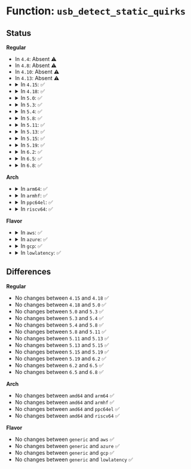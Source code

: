 # Function: <code>usb_detect_static_quirks</code>

## Status
<b>Regular</b>
<ul>
<li>
In <code>4.4</code>: Absent ⚠️
</li>
<li>
In <code>4.8</code>: Absent ⚠️
</li>
<li>
In <code>4.10</code>: Absent ⚠️
</li>
<li>
In <code>4.13</code>: Absent ⚠️
</li>
<li>
<details>
<summary>In <code>4.15</code>: ✅</summary>

```c
u32 usb_detect_static_quirks(struct usb_device *udev, const struct usb_device_id *id);
```

**Collision:** Unique Static

**Inline:** No

**Transformation:** False

**Instances:**

```
In drivers/usb/core/quirks.c (ffffffff8172cfe0)
Location: drivers/usb/core/quirks.c:470
Inline: False
Direct callers:
  - drivers/usb/core/quirks.c:usb_detect_interface_quirks
  - drivers/usb/core/quirks.c:usb_detect_quirks
  - drivers/usb/core/quirks.c:usb_detect_quirks
```
**Symbols:**

```
ffffffff8172cfe0-ffffffff8172d0d8: usb_detect_static_quirks (STB_LOCAL)
```
</details>
</li>
<li>
<details>
<summary>In <code>4.18</code>: ✅</summary>

```c
u32 usb_detect_static_quirks(struct usb_device *udev, const struct usb_device_id *id);
```

**Collision:** Unique Static

**Inline:** No

**Transformation:** False

**Instances:**

```
In drivers/usb/core/quirks.c (ffffffff8176be40)
Location: drivers/usb/core/quirks.c:485
Inline: False
Direct callers:
  - drivers/usb/core/quirks.c:usb_detect_interface_quirks
  - drivers/usb/core/quirks.c:usb_detect_quirks
  - drivers/usb/core/quirks.c:usb_detect_quirks
```
**Symbols:**

```
ffffffff8176be40-ffffffff8176bf33: usb_detect_static_quirks (STB_LOCAL)
```
</details>
</li>
<li>
<details>
<summary>In <code>5.0</code>: ✅</summary>

```c
u32 usb_detect_static_quirks(struct usb_device *udev, const struct usb_device_id *id);
```

**Collision:** Unique Static

**Inline:** No

**Transformation:** False

**Instances:**

```
In drivers/usb/core/quirks.c (ffffffff81790410)
Location: drivers/usb/core/quirks.c:507
Inline: False
Direct callers:
  - drivers/usb/core/quirks.c:usb_detect_interface_quirks
  - drivers/usb/core/quirks.c:usb_detect_quirks
  - drivers/usb/core/quirks.c:usb_detect_quirks
```
**Symbols:**

```
ffffffff81790410-ffffffff81790503: usb_detect_static_quirks (STB_LOCAL)
```
</details>
</li>
<li>
<details>
<summary>In <code>5.3</code>: ✅</summary>

```c
u32 usb_detect_static_quirks(struct usb_device *udev, const struct usb_device_id *id);
```

**Collision:** Unique Static

**Inline:** No

**Transformation:** False

**Instances:**

```
In drivers/usb/core/quirks.c (ffffffff817cecb0)
Location: drivers/usb/core/quirks.c:513
Inline: False
Direct callers:
  - drivers/usb/core/quirks.c:usb_detect_interface_quirks
  - drivers/usb/core/quirks.c:usb_detect_quirks
  - drivers/usb/core/quirks.c:usb_detect_quirks
```
**Symbols:**

```
ffffffff817cecb0-ffffffff817ceda2: usb_detect_static_quirks (STB_LOCAL)
```
</details>
</li>
<li>
<details>
<summary>In <code>5.4</code>: ✅</summary>

```c
u32 usb_detect_static_quirks(struct usb_device *udev, const struct usb_device_id *id);
```

**Collision:** Unique Static

**Inline:** No

**Transformation:** False

**Instances:**

```
In drivers/usb/core/quirks.c (ffffffff817ffac0)
Location: drivers/usb/core/quirks.c:562
Inline: False
Direct callers:
  - drivers/usb/core/quirks.c:usb_detect_interface_quirks
  - drivers/usb/core/quirks.c:usb_detect_quirks
  - drivers/usb/core/quirks.c:usb_detect_quirks
```
**Symbols:**

```
ffffffff817ffac0-ffffffff817ffbb2: usb_detect_static_quirks (STB_LOCAL)
```
</details>
</li>
<li>
<details>
<summary>In <code>5.8</code>: ✅</summary>

```c
u32 usb_detect_static_quirks(struct usb_device *udev, const struct usb_device_id *id);
```

**Collision:** Unique Static

**Inline:** No

**Transformation:** False

**Instances:**

```
In drivers/usb/core/quirks.c (ffffffff818d0180)
Location: drivers/usb/core/quirks.c:586
Inline: False
Direct callers:
  - drivers/usb/core/quirks.c:usb_detect_interface_quirks
  - drivers/usb/core/quirks.c:usb_detect_quirks
  - drivers/usb/core/quirks.c:usb_detect_quirks
```
**Symbols:**

```
ffffffff818d0180-ffffffff818d0274: usb_detect_static_quirks (STB_LOCAL)
```
</details>
</li>
<li>
<details>
<summary>In <code>5.11</code>: ✅</summary>

```c
u32 usb_detect_static_quirks(struct usb_device *udev, const struct usb_device_id *id);
```

**Collision:** Unique Static

**Inline:** No

**Transformation:** False

**Instances:**

```
In drivers/usb/core/quirks.c (ffffffff818da5e0)
Location: drivers/usb/core/quirks.c:609
Inline: False
Direct callers:
  - drivers/usb/core/quirks.c:usb_detect_interface_quirks
  - drivers/usb/core/quirks.c:usb_detect_quirks
  - drivers/usb/core/quirks.c:usb_detect_quirks
```
**Symbols:**

```
ffffffff818da5e0-ffffffff818da6d4: usb_detect_static_quirks (STB_LOCAL)
```
</details>
</li>
<li>
<details>
<summary>In <code>5.13</code>: ✅</summary>

```c
u32 usb_detect_static_quirks(struct usb_device *udev, const struct usb_device_id *id);
```

**Collision:** Unique Static

**Inline:** No

**Transformation:** False

**Instances:**

```
In drivers/usb/core/quirks.c (ffffffff818bda40)
Location: drivers/usb/core/quirks.c:608
Inline: False
Direct callers:
  - drivers/usb/core/quirks.c:usb_detect_interface_quirks
  - drivers/usb/core/quirks.c:usb_detect_quirks
  - drivers/usb/core/quirks.c:usb_detect_quirks
```
**Symbols:**

```
ffffffff818bda40-ffffffff818bdb34: usb_detect_static_quirks (STB_LOCAL)
```
</details>
</li>
<li>
<details>
<summary>In <code>5.15</code>: ✅</summary>

```c
u32 usb_detect_static_quirks(struct usb_device *udev, const struct usb_device_id *id);
```

**Collision:** Unique Static

**Inline:** No

**Transformation:** False

**Instances:**

```
In drivers/usb/core/quirks.c (ffffffff81953d80)
Location: drivers/usb/core/quirks.c:614
Inline: False
Direct callers:
  - drivers/usb/core/quirks.c:usb_detect_interface_quirks
  - drivers/usb/core/quirks.c:usb_detect_quirks
  - drivers/usb/core/quirks.c:usb_detect_quirks
```
**Symbols:**

```
ffffffff81953d80-ffffffff81953e9a: usb_detect_static_quirks (STB_LOCAL)
```
</details>
</li>
<li>
<details>
<summary>In <code>5.19</code>: ✅</summary>

```c
u32 usb_detect_static_quirks(struct usb_device *udev, const struct usb_device_id *id);
```

**Collision:** Unique Static

**Inline:** No

**Transformation:** False

**Instances:**

```
In drivers/usb/core/quirks.c (ffffffff81aad660)
Location: drivers/usb/core/quirks.c:623
Inline: False
Direct callers:
  - drivers/usb/core/quirks.c:usb_detect_interface_quirks
  - drivers/usb/core/quirks.c:usb_detect_quirks
  - drivers/usb/core/quirks.c:usb_detect_quirks
```
**Symbols:**

```
ffffffff81aad660-ffffffff81aad787: usb_detect_static_quirks (STB_LOCAL)
```
</details>
</li>
<li>
<details>
<summary>In <code>6.2</code>: ✅</summary>

```c
u32 usb_detect_static_quirks(struct usb_device *udev, const struct usb_device_id *id);
```

**Collision:** Unique Static

**Inline:** No

**Transformation:** False

**Instances:**

```
In drivers/usb/core/quirks.c (ffffffff81c35010)
Location: drivers/usb/core/quirks.c:642
Inline: False
Direct callers:
  - drivers/usb/core/quirks.c:usb_detect_interface_quirks
  - drivers/usb/core/quirks.c:usb_detect_quirks
  - drivers/usb/core/quirks.c:usb_detect_quirks
```
**Symbols:**

```
ffffffff81c35010-ffffffff81c35137: usb_detect_static_quirks (STB_LOCAL)
```
</details>
</li>
<li>
<details>
<summary>In <code>6.5</code>: ✅</summary>

```c
u32 usb_detect_static_quirks(struct usb_device *udev, const struct usb_device_id *id);
```

**Collision:** Unique Static

**Inline:** No

**Transformation:** False

**Instances:**

```
In drivers/usb/core/quirks.c (ffffffff81c9c330)
Location: drivers/usb/core/quirks.c:646
Inline: False
Direct callers:
  - drivers/usb/core/quirks.c:usb_detect_interface_quirks
  - drivers/usb/core/quirks.c:usb_detect_quirks
  - drivers/usb/core/quirks.c:usb_detect_quirks
```
**Symbols:**

```
ffffffff81c9c330-ffffffff81c9c457: usb_detect_static_quirks (STB_LOCAL)
```
</details>
</li>
<li>
<details>
<summary>In <code>6.8</code>: ✅</summary>

```c
u32 usb_detect_static_quirks(struct usb_device *udev, const struct usb_device_id *id);
```

**Collision:** Unique Static

**Inline:** No

**Transformation:** False

**Instances:**

```
In drivers/usb/core/quirks.c (ffffffff81d50ed0)
Location: drivers/usb/core/quirks.c:653
Inline: False
Direct callers:
  - drivers/usb/core/quirks.c:usb_detect_interface_quirks
  - drivers/usb/core/quirks.c:usb_detect_quirks
  - drivers/usb/core/quirks.c:usb_detect_quirks
```
**Symbols:**

```
ffffffff81d50ed0-ffffffff81d50ff7: usb_detect_static_quirks (STB_LOCAL)
```
</details>
</li>
</ul>
<b>Arch</b>
<ul>
<li>
<details>
<summary>In <code>arm64</code>: ✅</summary>

```c
u32 usb_detect_static_quirks(struct usb_device *udev, const struct usb_device_id *id);
```

**Collision:** Unique Static

**Inline:** No

**Transformation:** False

**Instances:**

```
In drivers/usb/core/quirks.c (ffff800010a338e0)
Location: drivers/usb/core/quirks.c:562
Inline: False
Direct callers:
  - drivers/usb/core/quirks.c:usb_detect_interface_quirks
  - drivers/usb/core/quirks.c:usb_detect_quirks
  - drivers/usb/core/quirks.c:usb_detect_quirks
```
**Symbols:**

```
ffff800010a338e0-ffff800010a339f4: usb_detect_static_quirks (STB_LOCAL)
```
</details>
</li>
<li>
<details>
<summary>In <code>armhf</code>: ✅</summary>

```c
u32 usb_detect_static_quirks(struct usb_device *udev, const struct usb_device_id *id);
```

**Collision:** Unique Static

**Inline:** No

**Transformation:** False

**Instances:**

```
In drivers/usb/core/quirks.c (c0b071ac)
Location: drivers/usb/core/quirks.c:562
Inline: False
Direct callers:
  - drivers/usb/core/quirks.c:usb_detect_interface_quirks
  - drivers/usb/core/quirks.c:usb_detect_quirks
  - drivers/usb/core/quirks.c:usb_detect_quirks
```
**Symbols:**

```
c0b071ac-c0b0729c: usb_detect_static_quirks (STB_LOCAL)
```
</details>
</li>
<li>
<details>
<summary>In <code>ppc64el</code>: ✅</summary>

```c
u32 usb_detect_static_quirks(struct usb_device *udev, const struct usb_device_id *id);
```

**Collision:** Unique Static

**Inline:** No

**Transformation:** False

**Instances:**

```
In drivers/usb/core/quirks.c (c000000000af0ec0)
Location: drivers/usb/core/quirks.c:562
Inline: False
Direct callers:
  - drivers/usb/core/quirks.c:usb_detect_interface_quirks
  - drivers/usb/core/quirks.c:usb_detect_quirks
  - drivers/usb/core/quirks.c:usb_detect_quirks
```
**Symbols:**

```
c000000000af0ec0-c000000000af1044: usb_detect_static_quirks (STB_LOCAL)
```
</details>
</li>
<li>
<details>
<summary>In <code>riscv64</code>: ✅</summary>

```c
u32 usb_detect_static_quirks(struct usb_device *udev, const struct usb_device_id *id);
```

**Collision:** Unique Static

**Inline:** No

**Transformation:** False

**Instances:**

```
In drivers/usb/core/quirks.c (ffffffe000651684)
Location: drivers/usb/core/quirks.c:562
Inline: False
Direct callers:
  - drivers/usb/core/quirks.c:usb_detect_interface_quirks
  - drivers/usb/core/quirks.c:usb_detect_quirks
  - drivers/usb/core/quirks.c:usb_detect_quirks
```
**Symbols:**

```
ffffffe000651684-ffffffe000651752: usb_detect_static_quirks (STB_LOCAL)
```
</details>
</li>
</ul>
<b>Flavor</b>
<ul>
<li>
<details>
<summary>In <code>aws</code>: ✅</summary>

```c
u32 usb_detect_static_quirks(struct usb_device *udev, const struct usb_device_id *id);
```

**Collision:** Unique Static

**Inline:** No

**Transformation:** False

**Instances:**

```
In drivers/usb/core/quirks.c (ffffffff817b7ea0)
Location: drivers/usb/core/quirks.c:562
Inline: False
Direct callers:
  - drivers/usb/core/quirks.c:usb_detect_interface_quirks
  - drivers/usb/core/quirks.c:usb_detect_quirks
  - drivers/usb/core/quirks.c:usb_detect_quirks
```
**Symbols:**

```
ffffffff817b7ea0-ffffffff817b7f92: usb_detect_static_quirks (STB_LOCAL)
```
</details>
</li>
<li>
<details>
<summary>In <code>azure</code>: ✅</summary>

```c
u32 usb_detect_static_quirks(struct usb_device *udev, const struct usb_device_id *id);
```

**Collision:** Unique Static

**Inline:** No

**Transformation:** False

**Instances:**

```
In drivers/usb/core/quirks.c (ffffffff817a98d0)
Location: drivers/usb/core/quirks.c:562
Inline: False
Direct callers:
  - drivers/usb/core/quirks.c:usb_detect_interface_quirks
  - drivers/usb/core/quirks.c:usb_detect_quirks
  - drivers/usb/core/quirks.c:usb_detect_quirks
```
**Symbols:**

```
ffffffff817a98d0-ffffffff817a99c2: usb_detect_static_quirks (STB_LOCAL)
```
</details>
</li>
<li>
<details>
<summary>In <code>gcp</code>: ✅</summary>

```c
u32 usb_detect_static_quirks(struct usb_device *udev, const struct usb_device_id *id);
```

**Collision:** Unique Static

**Inline:** No

**Transformation:** False

**Instances:**

```
In drivers/usb/core/quirks.c (ffffffff817f4940)
Location: drivers/usb/core/quirks.c:562
Inline: False
Direct callers:
  - drivers/usb/core/quirks.c:usb_detect_interface_quirks
  - drivers/usb/core/quirks.c:usb_detect_quirks
  - drivers/usb/core/quirks.c:usb_detect_quirks
```
**Symbols:**

```
ffffffff817f4940-ffffffff817f4a32: usb_detect_static_quirks (STB_LOCAL)
```
</details>
</li>
<li>
<details>
<summary>In <code>lowlatency</code>: ✅</summary>

```c
u32 usb_detect_static_quirks(struct usb_device *udev, const struct usb_device_id *id);
```

**Collision:** Unique Static

**Inline:** No

**Transformation:** False

**Instances:**

```
In drivers/usb/core/quirks.c (ffffffff8180eb80)
Location: drivers/usb/core/quirks.c:562
Inline: False
Direct callers:
  - drivers/usb/core/quirks.c:usb_detect_interface_quirks
  - drivers/usb/core/quirks.c:usb_detect_quirks
  - drivers/usb/core/quirks.c:usb_detect_quirks
```
**Symbols:**

```
ffffffff8180eb80-ffffffff8180ec72: usb_detect_static_quirks (STB_LOCAL)
```
</details>
</li>
</ul>

## Differences
<b>Regular</b>
<ul>
<li>
No changes between <code>4.15</code> and <code>4.18</code> ✅
</li>
<li>
No changes between <code>4.18</code> and <code>5.0</code> ✅
</li>
<li>
No changes between <code>5.0</code> and <code>5.3</code> ✅
</li>
<li>
No changes between <code>5.3</code> and <code>5.4</code> ✅
</li>
<li>
No changes between <code>5.4</code> and <code>5.8</code> ✅
</li>
<li>
No changes between <code>5.8</code> and <code>5.11</code> ✅
</li>
<li>
No changes between <code>5.11</code> and <code>5.13</code> ✅
</li>
<li>
No changes between <code>5.13</code> and <code>5.15</code> ✅
</li>
<li>
No changes between <code>5.15</code> and <code>5.19</code> ✅
</li>
<li>
No changes between <code>5.19</code> and <code>6.2</code> ✅
</li>
<li>
No changes between <code>6.2</code> and <code>6.5</code> ✅
</li>
<li>
No changes between <code>6.5</code> and <code>6.8</code> ✅
</li>
</ul>
<b>Arch</b>
<ul>
<li>
No changes between <code>amd64</code> and <code>arm64</code> ✅
</li>
<li>
No changes between <code>amd64</code> and <code>armhf</code> ✅
</li>
<li>
No changes between <code>amd64</code> and <code>ppc64el</code> ✅
</li>
<li>
No changes between <code>amd64</code> and <code>riscv64</code> ✅
</li>
</ul>
<b>Flavor</b>
<ul>
<li>
No changes between <code>generic</code> and <code>aws</code> ✅
</li>
<li>
No changes between <code>generic</code> and <code>azure</code> ✅
</li>
<li>
No changes between <code>generic</code> and <code>gcp</code> ✅
</li>
<li>
No changes between <code>generic</code> and <code>lowlatency</code> ✅
</li>
</ul>
